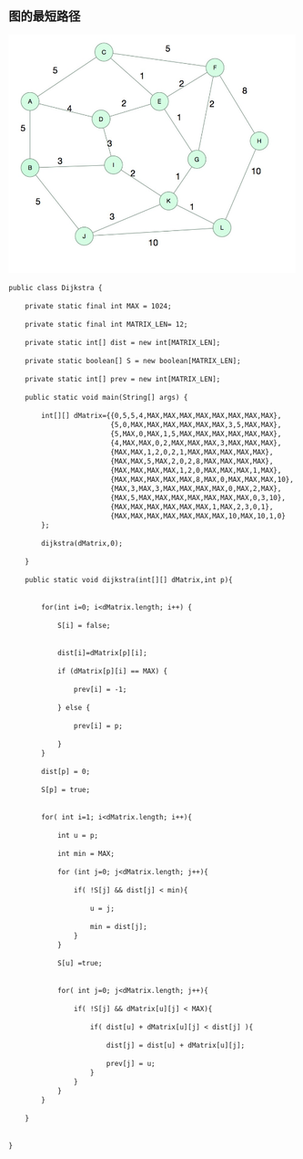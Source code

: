 

## 图的最短路径


![图](/Resource/2016/graph.png "图")  

    
    
    public class Dijkstra {
    
        private static final int MAX = 1024;
    
        private static final int MATRIX_LEN= 12;
    
        private static int[] dist = new int[MATRIX_LEN];
    
        private static boolean[] S = new boolean[MATRIX_LEN];
    
        private static int[] prev = new int[MATRIX_LEN];
    
        public static void main(String[] args) {
    
            int[][] dMatrix={{0,5,5,4,MAX,MAX,MAX,MAX,MAX,MAX,MAX,MAX},
                             {5,0,MAX,MAX,MAX,MAX,MAX,MAX,3,5,MAX,MAX},
                             {5,MAX,0,MAX,1,5,MAX,MAX,MAX,MAX,MAX,MAX},
                             {4,MAX,MAX,0,2,MAX,MAX,MAX,3,MAX,MAX,MAX},
                             {MAX,MAX,1,2,0,2,1,MAX,MAX,MAX,MAX,MAX},
                             {MAX,MAX,5,MAX,2,0,2,8,MAX,MAX,MAX,MAX},
                             {MAX,MAX,MAX,MAX,1,2,0,MAX,MAX,MAX,1,MAX},
                             {MAX,MAX,MAX,MAX,MAX,8,MAX,0,MAX,MAX,MAX,10},
                             {MAX,3,MAX,3,MAX,MAX,MAX,MAX,0,MAX,2,MAX},
                             {MAX,5,MAX,MAX,MAX,MAX,MAX,MAX,MAX,0,3,10},
                             {MAX,MAX,MAX,MAX,MAX,MAX,1,MAX,2,3,0,1},
                             {MAX,MAX,MAX,MAX,MAX,MAX,MAX,10,MAX,10,1,0}
            };
    
            dijkstra(dMatrix,0);
    
        }
    
        public static void dijkstra(int[][] dMatrix,int p){
    
    
            for(int i=0; i<dMatrix.length; i++) {
    
                S[i] = false;
    
    
                dist[i]=dMatrix[p][i];
    
                if (dMatrix[p][i] == MAX) {
    
                    prev[i] = -1;
    
                } else {
    
                    prev[i] = p;
    
                }
            }
    
            dist[p] = 0;
    
            S[p] = true;
    
    
            for( int i=1; i<dMatrix.length; i++){
    
                int u = p;
    
                int min = MAX;
    
                for (int j=0; j<dMatrix.length; j++){
    
                    if( !S[j] && dist[j] < min){
    
                        u = j;
    
                        min = dist[j];
                    }
                }
    
                S[u] =true;
    
    
                for( int j=0; j<dMatrix.length; j++){
    
                    if( !S[j] && dMatrix[u][j] < MAX){
    
                        if( dist[u] + dMatrix[u][j] < dist[j] ){
    
                            dist[j] = dist[u] + dMatrix[u][j];
    
                            prev[j] = u;
                        }
                    }
                }
            }
    
        }
    
    
    }


